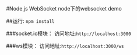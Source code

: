 #Node.js WebSocket
node下的websocket demo

##运行:
<code>npm install</code>

###socket.io模块：
    访问地址:<code>http://localhost:3000</code>



###ws模块：
    访问地址:<code>http://localhost:3000/ws</code>
